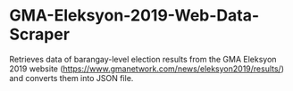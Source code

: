 # GMA-Eleksyon-2019-Web-Data-Scraper
Retrieves data of barangay-level election results from the GMA Eleksyon 2019 website (https://www.gmanetwork.com/news/eleksyon2019/results/) and converts them into JSON file.
